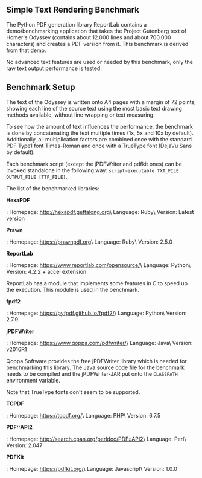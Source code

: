 ## Simple Text Rendering Benchmark

The Python PDF generation library ReportLab contains a demo/benchmarking application that takes the
Project Gutenberg text of Homer's Odyssey (contains about 12.000 lines and about 700.000 characters)
and creates a PDF version from it. This benchmark is derived from that demo.

No advanced text features are used or needed by this benchmark, only the raw text output performance
is tested.


## Benchmark Setup

The text of the Odyssey is written onto A4 pages with a margin of 72 points, showing each line of
the source text using the most basic text drawing methods available, without line wrapping or text
measuring.

To see how the amount of text influences the performance, the benchmark is done by concatenating the
text multiple times (1x, 5x and 10x by default). Additionally, all multiplication factors are
combined once with the standard PDF Type1 font Times-Roman and once with a TrueType font (DejaVu
Sans by default).

Each benchmark script (except the jPDFWriter and pdfkit ones) can be invoked standalone in the
following way: `script-executable TXT_FILE OUTPUT_FILE [TTF_FILE]`.

The list of the benchmarked libraries:

**HexaPDF**

: Homepage: <http://hexapdf.gettalong.org>\\
  Language: Ruby\\
  Version: Latest version

**Prawn**

: Homepage: <https://prawnpdf.org>\\
  Language: Ruby\\
  Version: 2.5.0

**ReportLab**

: Homepage: <https://www.reportlab.com/opensource/>\\
  Language: Python\\
  Version: 4.2.2 + accel extension

  ReportLab has a module that implements some features in C to speed up the execution. This module
  is used in the benchmark.

**fpdf2**

: Homepage: <https://pyfpdf.github.io/fpdf2/>\\
  Language: Python\\
  Version: 2.7.9

**jPDFWriter**

: Homepage: <https://www.qoppa.com/pdfwriter/>\\
  Language: Java\\
  Version: v2016R1

  Qoppa Software provides the free jPDFWriter library which is needed for benchmarking this library.
  The Java source code file for the benchmark needs to be compiled and the jPDFWriter-JAR put onto
  the `CLASSPATH` environment variable.

  Note that TrueType fonts don't seem to be supported.

**TCPDF**

: Homepage: <https://tcpdf.org/>\\
  Language: PHP\\
  Version: 6.7.5

**PDF::API2**

: Homepage: <http://search.cpan.org/perldoc/PDF::API2>\\
  Language: Perl\\
  Version: 2.047

**PDFKit**

: Homepage: <https://pdfkit.org/>\\
  Language: Javascript\\
  Version: 1.0.0
